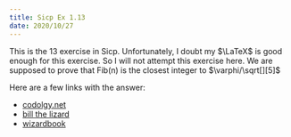```yaml
---
title: Sicp Ex 1.13
date: 2020/10/27
---
```


This is the 13 exercise in Sicp. Unfortunately,
I doubt my $\LaTeX$ is good enough for this exercise. So I will not attempt this exercise here.
We are supposed to prove that Fib(n) is the closest integer to $\varphi/\sqrt[][5]$

Here are a few links with the answer:

- [codolgy.net](https://codology.net/post/sicp-solution-exercise-1-13/)
- [bill the lizard](https://billthelizard.blogspot.com/2009/12/sicp-exercise-113-fibonacci-and-golden.html)
- [wizardbook](https://wizardbook.wordpress.com/2010/11/24/exercise-1-13/)


